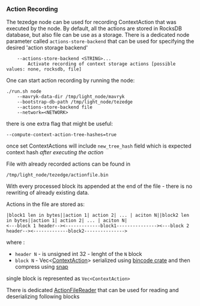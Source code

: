 ### Action Recording

The tezedge node can be used for recording ContextAction that was executed by the node. By default, all the actions are stored in RocksDB database, but also file can be use as a storage.
There is a dedicated node parameter called `actions-store-backend` that can be used for specifying the desired 'action storage backend'

```
    --actions-store-backend <STRING>...
        Activate recording of context storage actions [possible values: none, rocksdb, file]
```

One can start action recording by running the node:

```
./run.sh node 
    --mavryk-data-dir /tmp/light_node/mavryk
    --bootstrap-db-path /tmp/light_node/tezedge
    --actions-store-backend file
    --network=<NETWORK>
```

there is one extra flag that might be useful:

```
--compute-context-action-tree-hashes=true
```

once set ContextActions will include `new_tree_hash` field which is expected context hash *after executing the action*


File with already recorded actions can be found in 
```
/tmp/light_node/tezedge/actionfile.bin
```
With every processed block its appended at the end of the file - there is no rewriting  of already existing data.

Actions in the file are stored as:

```
|block1 len in bytes||action 1| action 2| ... | aciton N||block2 len in bytes||action 1| action 2| ... | aciton N|
<---block 1 header--><-------------block1---------------><---block 2 header--><-------------block2--------------->
```

where :
 - `header N` - is unsigned int 32 - lenght of the `N` block
 - `block N` - Vec<[ContextAction](https://github.com/tezedge/tezedge/blob/develop/mavryk/context/src/channel.rs#L44)> serialized using [bincode crate](https://docs.rs/bincode/1.3.2/bincode/) and then compress  using [snap](https://crates.io/crates/snap)

single block is represented as `Vec<ContextAction>`


There is dedicated [ActionFileReader](https://github.com/tezedge/tezedge/blob/develop/storage/src/action_file.rs#L61) that can be used for reading and deserializing following blocks






